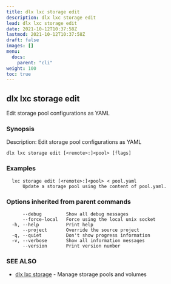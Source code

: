 ```yaml
---
title: dlx lxc storage edit
description: dlx lxc storage edit
lead: dlx lxc storage edit
date: 2021-10-12T10:37:58Z
lastmod: 2021-10-12T10:37:58Z
draft: false
images: []
menu:
  docs:
    parent: "cli"
weight: 100
toc: true
---
```

## dlx lxc storage edit

Edit storage pool configurations as YAML

### Synopsis

Description:
  Edit storage pool configurations as YAML



```
dlx lxc storage edit [<remote>:]<pool> [flags]
```

### Examples

```
  lxc storage edit [<remote>:]<pool> < pool.yaml
      Update a storage pool using the content of pool.yaml.
```

### Options inherited from parent commands

```
      --debug         Show all debug messages
      --force-local   Force using the local unix socket
  -h, --help          Print help
      --project       Override the source project
  -q, --quiet         Don't show progress information
  -v, --verbose       Show all information messages
      --version       Print version number
```

### SEE ALSO

* [dlx lxc storage](/docs/cmd/dlx_lxc_storage)	 - Manage storage pools and volumes


